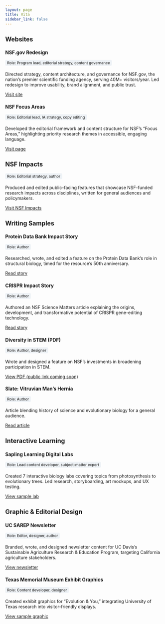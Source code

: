 ```yaml
---
layout: page
title: Vita
sidebar_link: false
---
```


<style>
  .role {
    display: inline-block;
    background-color: #eef2f6;
    color: #333;
    font-size: 0.85em;
    font-weight: 500;
    padding: 2px 6px;
    border-radius: 4px;
    margin-bottom: 4px;
  }
  section {
    margin-bottom: 2em;
  }
  h2 {
    margin-top: 1.5em;
    font-size: 1.4em;
  }
  h3 {
    margin-bottom: 0.2em;
    font-size: 1.1em;
  }
  article {
    margin-bottom: 1.2em;
  }
</style>

<section>
  <h2>Websites</h2>

  <article>
    <h3>NSF.gov Redesign</h3>
    <p><span class="role">Role: Program lead, editorial strategy, content governance</span></p>
    <p>Directed strategy, content architecture, and governance for NSF.gov, the nation’s premier scientific funding agency, serving 40M+ visitors/year. Led redesign to improve usability, brand alignment, and public trust.</p>
    <p><a href="https://beta.nsf.gov">Visit site</a></p>
  </article>

  <article>
    <h3>NSF Focus Areas</h3>
    <p><span class="role">Role: Editorial lead, IA strategy, copy editing</span></p>
    <p>Developed the editorial framework and content structure for NSF’s “Focus Areas,” highlighting priority research themes in accessible, engaging language.</p>
    <p><a href="https://new.nsf.gov/focus-areas">Visit page</a></p>
  </article>
</section>

<section>
  <h2>NSF Impacts</h2>
  <article>
    <p><span class="role">Role: Editorial strategy, author</span></p>
    <p>Produced and edited public-facing features that showcase NSF-funded research impacts across disciplines, written for general audiences and policymakers.</p>
    <p><a href="https://new.nsf.gov/science-matters">Visit NSF Impacts</a></p>
  </article>
</section>

<section>
  <h2>Writing Samples</h2>

  <article>
    <h3>Protein Data Bank Impact Story</h3>
    <p><span class="role">Role: Author</span></p>
    <p>Researched, wrote, and edited a feature on the Protein Data Bank’s role in structural biology, timed for the resource’s 50th anniversary.</p>
    <p><a href="https://new.nsf.gov/science-matters/protein-data-bank">Read story</a></p>
  </article>

  <article>
    <h3>CRISPR Impact Story</h3>
    <p><span class="role">Role: Author</span></p>
    <p>Authored an NSF Science Matters article explaining the origins, development, and transformative potential of CRISPR gene-editing technology.</p>
    <p><a href="https://new.nsf.gov/science-matters/crispr">Read story</a></p>
  </article>

  <article>
    <h3>Diversity in STEM (PDF)</h3>
    <p><span class="role">Role: Author, designer</span></p>
    <p>Wrote and designed a feature on NSF’s investments in broadening participation in STEM.</p>
    <!-- TODO: Replace the placeholder link below with a publicly shareable URL (no sign-in required). -->
    <p><a href="#">View PDF (public link coming soon)</a></p>
  </article>

  <article>
    <h3>Slate: Vitruvian Man’s Hernia</h3>
    <p><span class="role">Role: Author</span></p>
    <p>Article blending history of science and evolutionary biology for a general audience.</p>
    <p><a href="https://slate.com/technology/2014/02/vitruvian-mans-hernia-leonardo-da-vinci-drawing-shows-flaws-of-human-evolution.html">Read article</a></p>
  </article>
</section>

<section>
  <h2>Interactive Learning</h2>

  <article>
    <h3>Sapling Learning Digital Labs</h3>
    <p><span class="role">Role: Lead content developer, subject-matter expert</span></p>
    <p>Created 7 interactive biology labs covering topics from photosynthesis to evolutionary trees. Led research, storyboarding, art mockups, and UX testing.</p>
    <p><a href="https://www.macmillanlearning.com/studentresources/highschool/science/biology/digitallabs/">View sample lab</a></p>
  </article>
</section>

<section>
  <h2>Graphic &amp; Editorial Design</h2>

  <article>
    <h3>UC SAREP Newsletter</h3>
    <p><span class="role">Role: Editor, designer, author</span></p>
    <p>Branded, wrote, and designed newsletter content for UC Davis’s Sustainable Agriculture Research &amp; Education Program, targeting California agriculture stakeholders.</p>
    <p><a href="https://ucanr.edu/blogs/blogcore/postdetail.cfm?postnum=46936">View newsletter</a></p>
  </article>

  <article>
    <h3>Texas Memorial Museum Exhibit Graphics</h3>
    <p><span class="role">Role: Content developer, designer</span></p>
    <p>Created exhibit graphics for “Evolution &amp; You,” integrating University of Texas research into visitor-friendly displays.</p>
    <!-- Optional: Drop in a public image URL for a representative graphic -->
    <p><a href="#">View sample graphic</a></p>
  </article>
</section>
